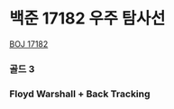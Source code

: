 # 백준 17182 우주 탐사선

[BOJ 17182](https://www.acmicpc.net/problem/17182)

### 골드 3

### Floyd Warshall + Back Tracking
